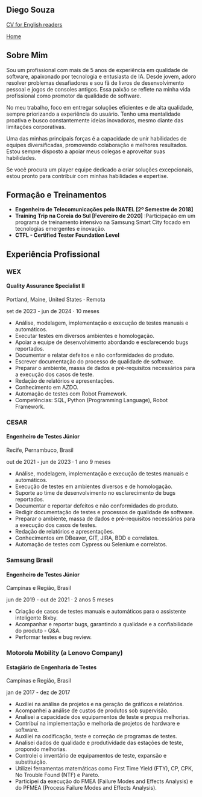 ## Diego Souza

<div>
  <a href="README_EN.md" target="_blank"> CV for English readers </a>
  <p></p>
  <a href="README.md" target="_blank"> Home</a>
</div>

## Sobre Mim
Sou um profissional com mais de 5 anos de experiência em qualidade de software, apaixonado por tecnologia e entusiasta de IA. Desde jovem, adoro resolver problemas desafiadores e sou fã de livros de desenvolvimento pessoal e jogos de consoles antigos. Essa paixão se reflete na minha vida profissional como promotor da qualidade de software.

No meu trabalho, foco em entregar soluções eficientes e de alta qualidade, sempre priorizando a experiência do usuário. Tenho uma mentalidade proativa e busco constantemente ideias inovadoras, mesmo diante das limitações corporativas.

Uma das minhas principais forças é a capacidade de unir habilidades de equipes diversificadas, promovendo colaboração e melhores resultados. Estou sempre disposto a apoiar meus colegas e aproveitar suas habilidades.

Se você procura um player equipe dedicado a criar soluções excepcionais, estou pronto para contribuir com minhas habilidades e expertise. 

## Formação e Treinamentos

- **Engenheiro de Telecomunicações pelo INATEL [2º Semestre de 2018]**
- **Training Trip na Coreia do Sul [Fevereiro de 2020]** :Participação em um programa de treinamento intensivo na Samsung Smart City focado em tecnologias emergentes e inovação.
- **CTFL - Certified Tester Foundation Level**

## Experiência Profissional

<div>
  <h3>WEX</h3>
  <h4>Quality Assurance Specialist II</h4>
  <p>Portland, Maine, United States · Remota</p>
  <p>set de 2023 - jun de 2024 · 10 meses</p>
  <ul>
    <li>Análise, modelagem, implementação e execução de testes manuais e automáticos.</li>
    <li>Executar testes em diversos ambientes e homologação.</li>
    <li>Apoiar a equipe de desenvolvimento abordando e esclarecendo bugs reportados.</li>
    <li>Documentar e relatar defeitos e não conformidades do produto.</li>
    <li>Escrever documentação do processo de qualidade de software.</li>
    <li>Preparar o ambiente, massa de dados e pré-requisitos necessários para a execução dos casos de teste.</li>
    <li>Redação de relatórios e apresentações.</li>
    <li>Conhecimento em AZDO.</li>
    <li>Automação de testes com Robot Framework.</li>
    <li>Competências: SQL, Python (Programming Language), Robot Framework.</li>
  </ul>
</div>

<div>
  <h3>CESAR</h3>
  <h4>Engenheiro de Testes Júnior</h4>
  <p>Recife, Pernambuco, Brasil</p>
  <p>out de 2021 - jun de 2023 · 1 ano 9 meses</p>
  <ul>
    <li>Análise, modelagem, implementação e execução de testes manuais e automáticos.</li>
    <li>Execução de testes em ambientes diversos e de homologação.</li>
    <li>Suporte ao time de desenvolvimento no esclarecimento de bugs reportados.</li>
    <li>Documentar e reportar defeitos e não conformidades do produto.</li>
    <li>Redigir documentação de testes e processos de qualidade de software.</li>
    <li>Preparar o ambiente, massa de dados e pré-requisitos necessários para a execução dos casos de testes.</li>
    <li>Redação de relatórios e apresentações.</li>
    <li>Conhecimentos em DBeaver, GIT, JIRA, BDD e correlatos.</li>
    <li>Automação de testes com Cypress ou Selenium e correlatos.</li>
  </ul>
</div>

<div>
  <h3>Samsung Brasil</h3>
  <h4>Engenheiro de Testes Júnior</h4>
  <p>Campinas e Região, Brasil</p>
  <p>jun de 2019 - out de 2021 · 2 anos 5 meses</p>
  <ul>
    <li>Criação de casos de testes manuais e automáticos para o assistente inteligente Bixby.</li>
    <li>Acompanhar e reportar bugs, garantindo a qualidade e a confiabilidade do produto - Q&A.</li>
    <li>Performar testes e bug review.</li>
  </ul>
</div>

<div>
  <h3>Motorola Mobility (a Lenovo Company)</h3>
  <h4>Estagiário de Engenharia de Testes</h4>
  <p>Campinas e Região, Brasil</p>
  <p>jan de 2017 - dez de 2017</p>
  <ul>
    <li>Auxiliei na análise de projetos e na geração de gráficos e relatórios.</li>
    <li>Acompanhei a análise de custos de produtos sob supervisão.</li>
    <li>Analisei a capacidade dos equipamentos de teste e propus melhorias.</li>
    <li>Contribuí na implementação e melhoria de projetos de hardware e software.</li>
    <li>Auxiliei na codificação, teste e correção de programas de testes.</li>
    <li>Analisei dados de qualidade e produtividade das estações de teste, propondo melhorias.</li>
    <li>Controlei o inventário de equipamentos de teste, expansão e substituição.</li>
    <li>Utilizei ferramentas matemáticas como First Time Yield (FTY), CP, CPK, No Trouble Found (NTF) e Pareto.</li>
    <li>Participei da execução do FMEA (Failure Modes and Effects Analysis) e do PFMEA (Process Failure Modes and Effects Analysis).</li>
  </ul>
</div>
